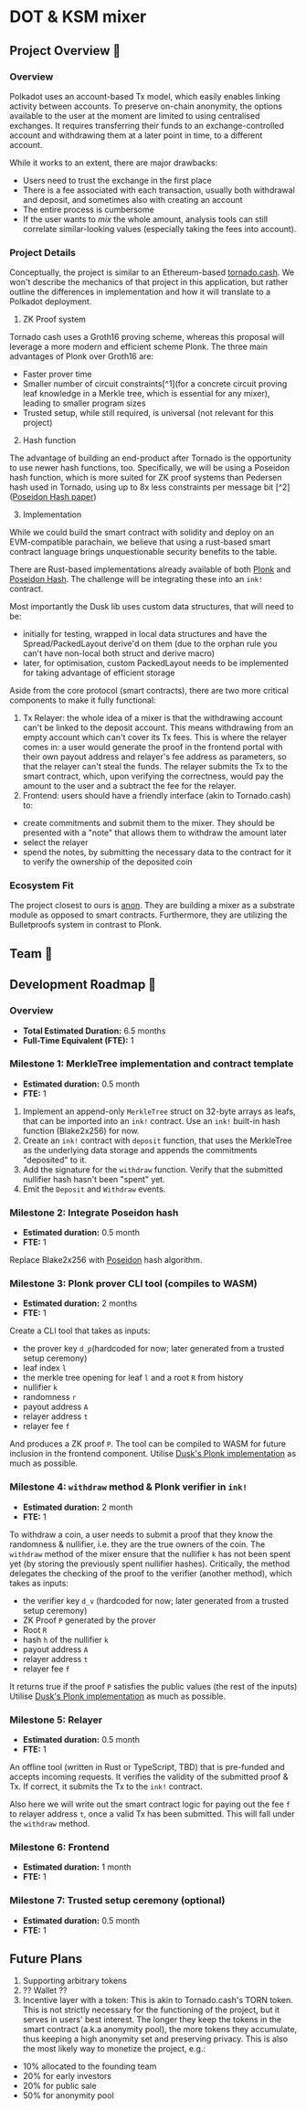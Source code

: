 # DOT & KSM mixer

## Project Overview :page_facing_up:

### Overview

Polkadot uses an account-based Tx model, which easily enables linking activity between accounts.
To preserve on-chain anonymity, the options available to the user at the moment are limited to using centralised exchanges.
It requires transferring their funds to an exchange-controlled account and withdrawing them at a later point in time, to a different account.

While it works to an extent, there are major drawbacks:

* Users need to trust the exchange in the first place
* There is a fee associated with each transaction, usually both withdrawal and deposit, and sometimes also with creating an account
* The entire process is cumbersome
* If the user wants to *mix* the whole amount, analysis tools can still correlate similar-looking values (especially taking the fees into account).

### Project Details

Conceptually, the project is similar to an Ethereum-based [tornado.cash](https://tornado.cash/). We won't describe the mechanics of that project in this application, but rather outline the differences in implementation and how it will translate to a Polkadot deployment.

1. ZK Proof system

Tornado cash uses a Groth16 proving scheme, whereas this proposal will leverage a more modern and efficient scheme Plonk.
The three main advantages of Plonk over Groth16 are:

* Faster prover time
* Smaller number of circuit constraints[^1](for a concrete circuit proving leaf knowledge in a Merkle tree, which is essential for any mixer), leading to smaller program sizes
* Trusted setup, while still required, is universal (not relevant for this project)

2. Hash function

The advantage of building an end-product after Tornado is the opportunity to use newer hash functions, too. Specifically, we will be using a Poseidon hash function, which is more suited for ZK proof systems than Pedersen hash used in Tornado, using up to 8x less constraints per message bit [^2]([Poseidon Hash paper](https://eprint.iacr.org/2019/458.pdf))

3. Implementation

While we could build the smart contract with solidity and deploy on an EVM-compatible parachain, we believe that using a rust-based smart contract language brings unquestionable security benefits to the table.

There are Rust-based implementations already available of both [Plonk](https://github.com/dusk-network/plonk) and [Poseidon Hash](https://github.com/dusk-network/Poseidon252/). The challenge will be integrating these into an `ink!` contract.

Most importantly the Dusk lib uses custom data structures, that will need to be:
 - initially for testing, wrapped in local data structures and have the Spread/PackedLayout derive'd on them (due to the orphan rule you can't have non-local both struct and derive macro)
 - later, for optimisation, custom PackedLayout needs to be implemented for taking advantage of efficient storage


Aside from the core protocol (smart contracts), there are two more critical components to make it fully functional:
1. Tx Relayer: the whole idea of a mixer is that the withdrawing account can't be linked to the deposit account. This means withdrawing from an empty account which can't cover its Tx fees. This is where the relayer comes in: a user would generate the proof in the frontend portal with their own payout address and relayer's fee address as parameters, so that the relayer can't steal the funds. The relayer submits the Tx to the smart contract, which, upon verifying the correctness, would pay the amount to the user and a subtract the fee for the relayer.
2. Frontend: users should have a friendly interface (akin to Tornado.cash) to:
  - create commitments and submit them to the mixer. They should be presented with a "note" that allows them to withdraw the amount later
  - select the relayer
  - spend the notes, by submitting the necessary data to the contract for it to verify the ownership of the deposited coin

### Ecosystem Fit

The project closest to ours is [anon](https://github.com/webb-tools/anon). They are building a mixer as a substrate module as opposed to smart contracts. Furthermore, they are utilizing the Bulletproofs system in contrast to Plonk.

## Team :busts_in_silhouette:

## Development Roadmap :nut_and_bolt:

### Overview

* **Total Estimated Duration:** 6.5 months
* **Full-Time Equivalent (FTE):**  1


### Milestone 1: MerkleTree implementation and contract template

* **Estimated duration:** 0.5 month
* **FTE:**  1

1. Implement an append-only `MerkleTree` struct on 32-byte arrays as leafs, that can be imported into an `ink!` contract. Use an `ink!` built-in hash function (Blake2x256) for now.
2. Create an `ink!` contract with `deposit` function, that uses the MerkleTree as the underlying data storage and appends the commitments "deposited" to it.
3. Add the signature for the `withdraw` function. Verify that the submitted nullifier hash hasn't been "spent" yet.
4. Emit the `Deposit` and `Withdraw` events.

### Milestone 2: Integrate Poseidon hash

* **Estimated duration:** 0.5 month
* **FTE:**  1

Replace Blake2x256 with [Poseidon](https://github.com/dusk-network/Poseidon252/) hash algorithm.

### Milestone 3: Plonk prover CLI tool (compiles to WASM)

* **Estimated duration:** 2 months
* **FTE:**  1
 
Create a CLI tool that takes as inputs:
- the prover key `d_p`(hardcoded for now; later generated from a trusted setup ceremony)
- leaf index `l`
- the merkle tree opening for leaf `l` and a root `R` from history
- nullifier `k`
- randomness `r`
- payout address `A`
- relayer address `t`
- relayer fee `f`

And produces a ZK proof `P`. The tool can be compiled to WASM for future inclusion in the frontend component.
Utilise [Dusk's Plonk implementation](https://github.com/dusk-network/plonk) as much as possible.

### Milestone 4: `withdraw` method & Plonk verifier in `ink!`

* **Estimated duration:** 2 month
* **FTE:**  1

To withdraw a coin, a user needs to submit a proof that they know the randomness & nullifier, i.e. they are the true owners of the coin.
The `withdraw` method of the mixer ensure that the nullifier `k` has not been spent yet (by storing the previously spent nullifier hashes).
Critically, the method delegates the checking of the proof to the verifier (another method), which takes as inputs:
- the verifier key `d_v` (hardcoded for now; later generated from a trusted setup ceremony)
- ZK Proof `P` generated by the prover
- Root `R`
- hash `h` of the nullifier `k`
- payout address `A`
- relayer address `t`
- relayer fee `f`

It returns true if the proof `P` satisfies the public values (the rest of the inputs)
Utilise [Dusk's Plonk implementation](https://github.com/dusk-network/plonk) as much as possible.

### Milestone 5: Relayer

* **Estimated duration:** 0.5 month
* **FTE:**  1

An offline tool (written in Rust or TypeScript, TBD) that is pre-funded and accepts incoming requests.
It verifies the validity of the submitted proof & Tx. If correct, it submits the Tx to the `ink!` contract.

Also here we will write out the smart contract logic for paying out the fee `f` to relayer address `t`, once a valid Tx has been submitted. This will fall under the `withdraw` method.

### Milestone 6: Frontend

* **Estimated duration:** 1 month
* **FTE:**  1

### Milestone 7: Trusted setup ceremony (optional)

* **Estimated duration:** 0.5 month
* **FTE:**  1

## Future Plans

1. Supporting arbitrary tokens
2. ?? Wallet ??
3. Incentive layer with a token: This is akin to Tornado.cash's TORN token. This is not strictly necessary for the functioning of the project, but it serves in users' best interest. The longer they keep the tokens in the smart contract (a.k.a anonymity pool), the more tokens they accumulate, thus keeping a high anonymity set and preserving privacy. This is also the most likely way to monetize the project, e.g.:
  - 10% allocated to the founding team
  - 20% for early investors
  - 20% for public sale
  - 50% for anonymity pool
